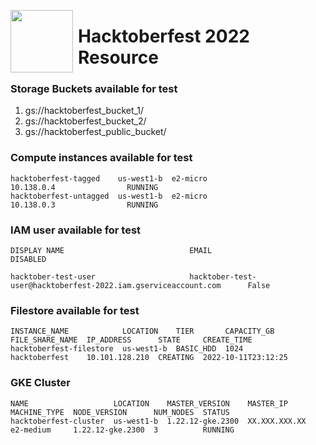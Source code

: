 [<img align="left" src="https://unskript.com/assets/favicon.png" width="100" height="100" style="padding-right: 5px">](https://unskript.com/assets/favicon.png) 
<h1>Hacktoberfest 2022 Resource</h1>

### Storage Buckets available for test
  1. gs://hacktoberfest_bucket_1/
  2. gs://hacktoberfest_bucket_2/
  3. gs://hacktoberfest_public_bucket/


### Compute instances available for test
```NAME                    ZONE        MACHINE_TYPE  PREEMPTIBLE  INTERNAL_IP  EXTERNAL_IP  STATUS
hacktoberfest-tagged    us-west1-b  e2-micro                   10.138.0.4                RUNNING
hacktoberfest-untagged  us-west1-b  e2-micro                   10.138.0.3                RUNNING
```

### IAM user available for test
```
DISPLAY NAME                            EMAIL                                                               DISABLED

hacktober-test-user                     hacktober-test-user@hacktoberfest-2022.iam.gserviceaccount.com      False

```

### Filestore available for test
```
INSTANCE_NAME            LOCATION    TIER       CAPACITY_GB  FILE_SHARE_NAME  IP_ADDRESS      STATE     CREATE_TIME
hacktoberfest-filestore  us-west1-b  BASIC_HDD  1024         hacktoberfest    10.101.128.210  CREATING  2022-10-11T23:12:25
```


### GKE Cluster
```
NAME                   LOCATION    MASTER_VERSION    MASTER_IP      MACHINE_TYPE  NODE_VERSION      NUM_NODES  STATUS
hacktoberfest-cluster  us-west1-b  1.22.12-gke.2300  XX.XXX.XXX.XX  e2-medium     1.22.12-gke.2300  3          RUNNING

```